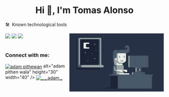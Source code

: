 <h1 align="center">Hi 👋, I'm Tomas Alonso</h1>

 🛠 &nbsp;Known technological tools
<pag>
<div aling= "center">
 <img src="https://img.shields.io/badge/-HTML-c58545?style=for-the-badge&logo=html5&logoColor=c58545&labelColor=282828">
 <img src="https://img.shields.io/badge/-CSS-d1a01f?style=for-the-badge&logo=css3&logoColor=d1a01f&labelColor=282828">
 <img src="https://img.shields.io/badge/-Python-98b982?style=for-the-badge&logo=python&logoColor=98b982&labelColor=282828">
 <img alt="Night Coding" src="https://raw.githubusercontent.com/AVS1508/AVS1508/master/assets/Night-Coding.gif" align="right"/>
</div>
</pag>

<br>

<h3 align="left">Connect with me:</h3>
<p align="left">
  <a href="https://www.linkedin.com/in/tomas-alonso-arias-632271358/" target="blank"><img align="center"
      src="https://raw.githubusercontent.com/rahuldkjain/github-profile-readme-generator/master/src/images/icons/Social/linked-in-alt.svg"
      alt="adam pithewan" height="30" width="40" /></a>
      alt="adam pithen wala" height="30" width="40" /></a>
  <a href="https://instagram.com/tomi.alonsoo/" target="blank"><img align="center"
      src="https://raw.githubusercontent.com/rahuldkjain/github-profile-readme-generator/master/src/images/icons/Social/instagram.svg"
      alt="_._.adam._" height="30" width="40" /></a>
<br>
